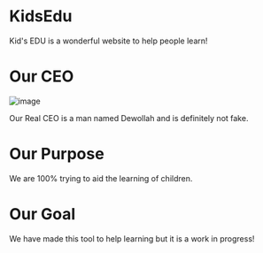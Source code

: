 # KidsEdu
Kid's EDU is a wonderful website to help people learn!
# Our CEO
![image](https://user-images.githubusercontent.com/124842334/234975050-88fb5758-16e0-4303-874a-acc0df57b6c9.png)

Our Real CEO is a man named Dewollah and is definitely not fake.
# Our Purpose
We are 100% trying to aid the learning of children.

# Our Goal
We have made this tool to help learning but it is a work in progress!
